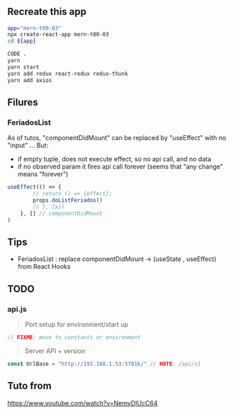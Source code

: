 #

## Recreate this app

``` sh
app="mern-t00-03"
npx create-react-app mern-t00-03
cd ${app}

CODE .
yarn
yarn start
yarn add redux react-redux redux-thunk
yarn add axios 

```

## Filures

### FeriadosList

As of tutos, "componentDidMount" can be replaced by "useEffect" with no "input" ...
But:

* if empty tuple, does not execute effect, so no api call, and no data
* if no observed param it fires api call forever (seems that "any change" means "forever")

``` js
useEffect(() => {
        // return () => {effect};
        props.doListFeriados()
        // }, [x])
    }, [] // componentDidMount
)
```

## Tips

* FeriadosList : replace componentDidMount -> (useState , useEffect) from React Hooks 

## TODO

### api.js

> Port setup for environment/start up

``` js
// FIXME: move to constants or environment
```

> Server API + version

``` js
const UrlBase = "http://192.168.1.53:57016/" // NOTE: /api/v1
```

## Tuto from

https://www.youtube.com/watch?v=NemyDIUcC64
